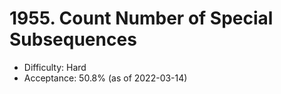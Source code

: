 # 1955. Count Number of Special Subsequences
- Difficulty: Hard
- Acceptance: 50.8% (as of 2022-03-14)
